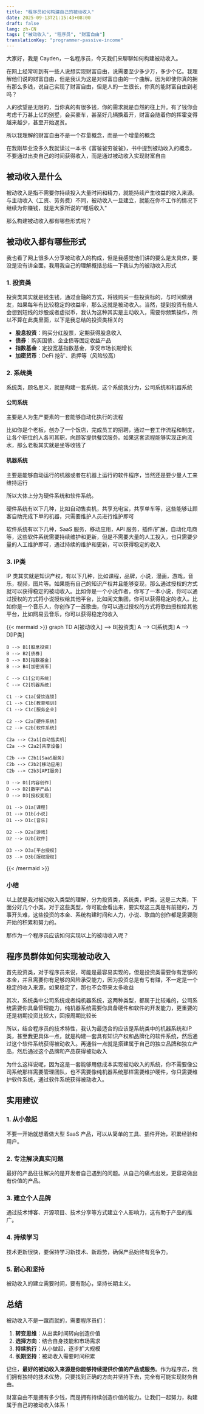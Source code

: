 ```yaml
---
title: "程序员如何构建自己的被动收入"
date: 2025-09-13T21:15:43+08:00
draft: false
lang: zh-CN
tags: ["被动收入", "程序员", "财富自由"]
translationKey: "programmer-passive-income"
---
```


大家好，我是 Cayden，一名程序员，今天我们来聊聊如何构建被动收入。

在网上经常听到有一些人说想实现财富自由，说需要至少多少万，多少个亿。我理解他们说的财富自由，但是我认为这是对财富自由的一个曲解。因为即使你真的拥有那么多钱，说自己实现了财富自由，但是人的一生很长，你真的能财富自由到老吗？

人的欲望是无限的，当你真的有很多钱，你的需求就是自然的往上升。有了钱你会考虑千万甚上亿的别墅，会买豪车，甚至好几辆换着开，财富会随着你的挥霍变得越来越少，甚至开始返贫。

所以我理解的财富自由不是一个存量概念，而是一个增量的概念

在我刚毕业没多久我就读过一本书《富爸爸穷爸爸》，书中提到被动收入的概念，不要通过出卖自己的时间获得收入，而是通过被动收入实现财富自由


## 被动收入是什么

被动收入是指不需要你持续投入大量时间和精力，就能持续产生收益的收入来源。与主动收入（工资、劳务费）不同，被动收入一旦建立，就能在你不工作的情况下继续为你赚钱，就是大家所说的"睡后收入"

那么构建被动收入都有哪些形式呢？

## 被动收入都有哪些形式

我也看了网上很多人分享被动收入的构成，但是我感觉他们讲的要么是太具体，要没是没有讲全面。我用我自己的理解概括总结一下我认为的被动收入形式

### 1. 投资类

投资类其实就是钱生钱，通过金融的方式，将钱购买一些投资标的，与时间做朋友，如果每年有比较稳定的收益率，那么这就是被动收入。当然，提到投资有些人会想到短线的炒股或者虚拟币，我认为这种其实是主动收入，需要你频繁操作，所以不算在此类里面，以下是我总结的投资类相关的

- **股息投资**：购买分红股票，定期获得股息收入
- **债券**：购买国债、企业债等固定收益产品
- **指数基金**：定投宽基指数基金，享受市场长期增长
- **加密货币**：DeFi 挖矿、质押等（风险较高）

### 2. 系统类
系统类，顾名思义，就是构建一套系统，这个系统我分为，公司系统和机器系统

#### 公司系统

主要是人为生产要素的一套能够自动化执行的流程

比如你是个老板，创办了一个饭店，完成员工的招聘，通过一套工作流程和制度，让各个职位的人各司其职，向顾客提供餐饮服务。如果这套流程能够实现正向流水，那么老板其实就是坐等收钱了


#### 机器系统

主要是能够自动运行的机器或者在机器上运行的软件程序，当然还是要少量人工来维持运行

所以大体上分为硬件系统和软件系统。

硬件系统有以下几种，比如自动售卖机，共享充电宝，共享单车等，这些能够让顾客自助完成下单的机器，只需要维护人员进行维护即可

软件系统有以下几种，SaaS 服务，移动应用，API 服务，插件/扩展，自动化电商等，这些软件系统需要持续维护和更新，但是不需要大量的人工投入，也只需要少量的人工维护即可，通过持续的维护和更新，可以获得稳定的收入


### 3. IP类

IP 类其实就是知识产权，有以下几种，比如课程，品牌，小说，漫画，游戏，音乐，视频，图片等。如果能有自己的知识产权并且能够变现，那么通过授权的方式就可以获得稳定的被动收入。比如你是一个小说作者，你写了一本小说，你可以通过授权的方式将小说授权给其他平台，比如阅文集团，你可以获得稳定的收入。比如你是一个音乐人，你创作了一首歌曲，你可以通过授权的方式将歌曲授权给其他平台，比如网易云音乐，你可以获得稳定的收入

{{< mermaid >}}
graph TD
    A[被动收入] --> B[投资类]
    A --> C[系统类]
    A --> D[IP类]
    
    B --> B1[股息投资]
    B --> B2[债券]
    B --> B3[指数基金]
    B --> B4[加密货币]
    
    C --> C1[公司系统]
    C --> C2[机器系统]
    
    C1 --> C1a[餐饮连锁]
    C1 --> C1b[教育培训]
    C1 --> C1c[服务企业]
    
    C2 --> C2a[硬件系统]
    C2 --> C2b[软件系统]
    
    C2a --> C2a1[自动售卖机]
    C2a --> C2a2[共享设备]
    
    C2b --> C2b1[SaaS服务]
    C2b --> C2b2[移动应用]
    C2b --> C2b3[API服务]
    
    D --> D1[内容创作]
    D --> D2[数字产品]
    D --> D3[授权变现]
    
    D1 --> D1a[课程]
    D1 --> D1b[小说]
    D1 --> D1c[音乐]
    
    D2 --> D2a[游戏]
    D2 --> D2b[软件]
    
    D3 --> D3a[平台授权]
    D3 --> D3b[版权授权]
{{< /mermaid >}}



### 小结

以上就是我对被动收入类型的理解，分为投资类，系统类，IP类。这是三大类，下面分好几个小类。对于这些类型，你可能会看出来，要实现这三类是有前提的，万事开头难，这些投资的本金、系统构建时间和人力，小说、歌曲的创作都是需要刚开始的积累和努力的。

那作为一个程序员应该如何实现以上的被动收入呢？

## 程序员群体如何实现被动收入

首先投资类，对于程序员来说，可能是最容易实现的，但是投资类需要你有足够的本金，并且需要你有足够的风险承受能力，因为投资总是有亏有赚，不一定是一个稳定的收入来源，如果稳定了，那也不会带来太多收益

其次，系统类中公司系统或者纯机器系统，这两种类型，都属于比较难的，公司系统需要你具备管理能力，纯机器系统需要你具备硬件和软件的开发能力，更重要的还是初期投资比较大，回报周期比较长

所以，结合程序员的技术特性，我认为最适合的应该是系统类中的机器系统和IP类，甚至我更具体一点，就是构建一套具有知识产权和品牌化的软件系统，然后通过这个软件系统获得被动收入。再通俗一点就是搭建属于自己的独立品牌和独立产品，然后通过这个品牌和产品获得被动收入

为什么这样说呢，因为这是一套能够用低成本实现被动收入的系统，你不需要像公司系统那样需要管理团队，也不需要像纯机器系统那样需要维护硬件，你只需要维护软件系统，通过软件系统获得被动收入。


## 实用建议

### 1. 从小做起
不要一开始就想着做大型 SaaS 产品，可以从简单的工具、插件开始，积累经验和用户。

### 2. 专注解决真实问题
最好的产品往往解决的是开发者自己遇到的问题。从自己的痛点出发，更容易做出有价值的产品。

### 3. 建立个人品牌
通过技术博客、开源项目、技术分享等方式建立个人影响力，这有助于产品的推广。

### 4. 持续学习
技术更新很快，要保持学习新技术、新趋势，确保产品始终有竞争力。

### 5. 耐心和坚持
被动收入的建立需要时间，要有耐心，坚持长期主义。

## 总结

被动收入不是一蹴而就的，需要程序员们：

1. **转变思维**：从出卖时间转向创造价值
2. **选择方向**：结合自身技能和市场需求
3. **持续执行**：从小做起，逐步扩大规模
4. **长期坚持**：被动收入需要时间积累

记住，**最好的被动收入来源是你能够持续提供价值的产品或服务**。作为程序员，我们拥有独特的技术优势，只要找到正确的方向并坚持下去，完全有可能实现财务自由。

财富自由不是拥有多少钱，而是拥有持续创造价值的能力。让我们一起努力，构建属于自己的被动收入体系！